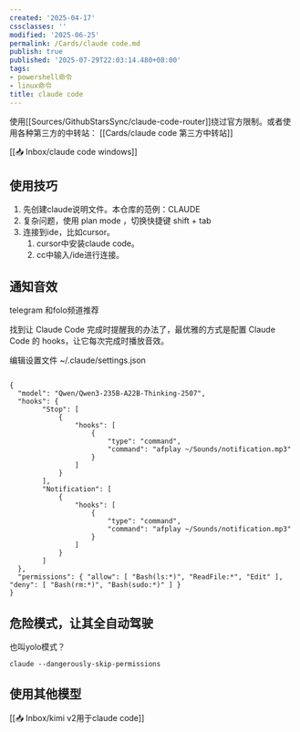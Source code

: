 ```yaml
---
created: '2025-04-17'
cssclasses: ''
modified: '2025-06-25'
permalink: /Cards/claude code.md
publish: true
published: '2025-07-29T22:03:14.480+08:00'
tags:
- powershell命令
- linux命令
title: claude code
---
```

使用[[Sources/GithubStarsSync/claude-code-router]]绕过官方限制。或者使用各种第三方的中转站： [[Cards/claude code 第三方中转站]]

[[📥 Inbox/claude code windows]]

## 使用技巧

1. 先创建claude说明文件。本仓库的范例：CLAUDE
2. 复杂问题，使用 plan mode ，切换快捷键 shift + tab
3. 连接到ide，比如cursor。
	1. cursor中安装claude code。
	2. cc中输入/ide进行连接。


## 通知音效

telegram 和folo频道推荐

找到让 Claude Code 完成时提醒我的办法了，最优雅的方式是配置 Claude Code 的 hooks，让它每次完成时播放音效。

编辑设置文件 ~/.claude/settings.json

```

{
  "model": "Qwen/Qwen3-235B-A22B-Thinking-2507",
  "hooks": {
        "Stop": [
            {
                "hooks": [
                    {
                        "type": "command",
                        "command": "afplay ~/Sounds/notification.mp3"
                    }
                ]
            }
        ],
        "Notification": [
            {
                "hooks": [
                    {
                        "type": "command",
                        "command": "afplay ~/Sounds/notification.mp3"
                    }
                ]
            }
        ]
  },
  "permissions": { "allow": [ "Bash(ls:*)", "ReadFile:*", "Edit" ], "deny": [ "Bash(rm:*)", "Bash(sudo:*)" ] }
}

```

## 危险模式，让其全自动驾驶

也叫yolo模式？

```
claude --dangerously-skip-permissions
```



## 使用其他模型

[[📥 Inbox/kimi v2用于claude code]]
